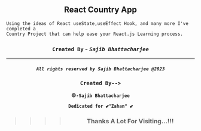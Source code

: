 <div align="center">

## React Country App

</div>

```Node
Using the ideas of React useState,useEffect Hook, and many more I've completed a
Country Project that can help ease your React.js Learning process.
```




<div align="center">

### `Created By` - _`Sajib Bhattacharjee`_

</div>

---

<div 
align="center">

##### `All rights reserved by Sajib Bhattacharjee @2023`

### `Created By-->`

**&copy;`-Sajib Bhattacharjee`**

**`Dedicated for 💕"Zahan" 💕`**

> > > > ### Thanks A Lot For Visiting...!!!

</div>

